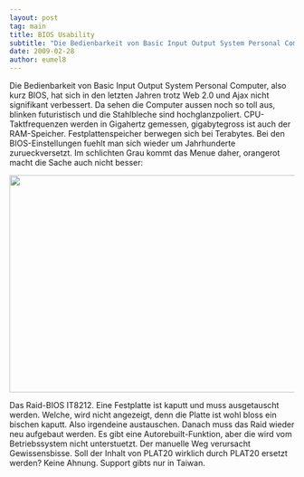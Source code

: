 ```yaml
---
layout: post
tag: main
title: BIOS Usability
subtitle: "Die Bedienbarkeit von Basic Input Output System Personal Computer, also kurz BIOS, hat sich in den letzten Jahren trotz Web 2.0 und Ajax nicht signifikant verbessert. Da sehen die Computer aussen noch so toll aus, blinken futuristisch und die&hellip;"
date: 2009-02-28
author: eumel8
---
```


Die Bedienbarkeit von Basic Input Output System Personal Computer, also kurz BIOS, hat sich in den letzten Jahren trotz Web 2.0 und Ajax nicht signifikant verbessert. Da sehen die Computer aussen noch so toll aus, blinken futuristisch und die Stahlbleche sind hochglanzpoliert. CPU-Taktfrequenzen werden in Gigahertz gemessen, gigabytegross ist auch der RAM-Speicher. Festplattenspeicher berwegen sich bei Terabytes.
Bei den BIOS-Einstellungen fuehlt man sich wieder um Jahrhunderte zurueckversetzt. Im schlichten Grau kommt das Menue daher, orangerot macht die Sache auch nicht besser:

<div class="image_block"><img src="http://blog.eumelnet.de/blogs/media/blogs/blog/RAIDBIOS.jpg" alt="" title="" width="512" height="384" /></div> 

Das Raid-BIOS IT8212. Eine Festplatte ist kaputt und muss ausgetauscht werden. Welche, wird nicht angezeigt, denn die Platte ist wohl bloss ein bischen kaputt. Also irgendeine austauschen.
Danach muss das Raid wieder neu aufgebaut werden. Es gibt eine Autorebuilt-Funktion, aber die wird vom Betriebssystem nicht unterstuetzt. Der manuelle Weg verursacht Gewissensbisse.
Soll der Inhalt von PLAT20 wirklich durch PLAT20 ersetzt werden? Keine Ahnung.
Support gibts nur in Taiwan.
